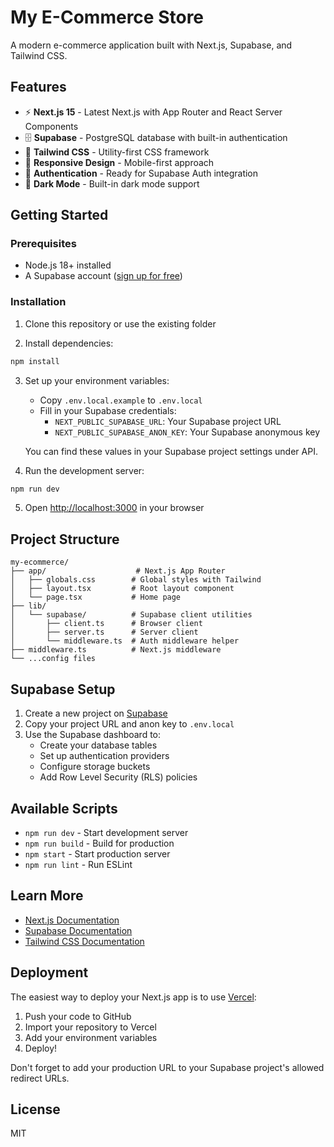 # My E-Commerce Store

A modern e-commerce application built with Next.js, Supabase, and Tailwind CSS.

## Features

- ⚡ **Next.js 15** - Latest Next.js with App Router and React Server Components
- 🗄️ **Supabase** - PostgreSQL database with built-in authentication
- 🎨 **Tailwind CSS** - Utility-first CSS framework
- 📱 **Responsive Design** - Mobile-first approach
- 🔐 **Authentication** - Ready for Supabase Auth integration
- 🌙 **Dark Mode** - Built-in dark mode support

## Getting Started

### Prerequisites

- Node.js 18+ installed
- A Supabase account ([sign up for free](https://supabase.com))

### Installation

1. Clone this repository or use the existing folder

2. Install dependencies:
```bash
npm install
```

3. Set up your environment variables:
   - Copy `.env.local.example` to `.env.local`
   - Fill in your Supabase credentials:
     - `NEXT_PUBLIC_SUPABASE_URL`: Your Supabase project URL
     - `NEXT_PUBLIC_SUPABASE_ANON_KEY`: Your Supabase anonymous key

   You can find these values in your Supabase project settings under API.

4. Run the development server:
```bash
npm run dev
```

5. Open [http://localhost:3000](http://localhost:3000) in your browser

## Project Structure

```
my-ecommerce/
├── app/                    # Next.js App Router
│   ├── globals.css        # Global styles with Tailwind
│   ├── layout.tsx         # Root layout component
│   └── page.tsx           # Home page
├── lib/
│   └── supabase/          # Supabase client utilities
│       ├── client.ts      # Browser client
│       ├── server.ts      # Server client
│       └── middleware.ts  # Auth middleware helper
├── middleware.ts          # Next.js middleware
└── ...config files
```

## Supabase Setup

1. Create a new project on [Supabase](https://supabase.com)
2. Copy your project URL and anon key to `.env.local`
3. Use the Supabase dashboard to:
   - Create your database tables
   - Set up authentication providers
   - Configure storage buckets
   - Add Row Level Security (RLS) policies

## Available Scripts

- `npm run dev` - Start development server
- `npm run build` - Build for production
- `npm start` - Start production server
- `npm run lint` - Run ESLint

## Learn More

- [Next.js Documentation](https://nextjs.org/docs)
- [Supabase Documentation](https://supabase.com/docs)
- [Tailwind CSS Documentation](https://tailwindcss.com/docs)

## Deployment

The easiest way to deploy your Next.js app is to use [Vercel](https://vercel.com):

1. Push your code to GitHub
2. Import your repository to Vercel
3. Add your environment variables
4. Deploy!

Don't forget to add your production URL to your Supabase project's allowed redirect URLs.

## License

MIT

